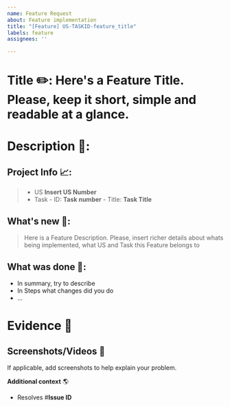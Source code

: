```yaml
---
name: Feature Request
about: Feature implementation
title: "[Feature] US-TASKID-feature_title"
labels: feature
assignees: ''

---
```


# Title ✏️: Here's a Feature Title. Please, keep it short, simple and readable at a glance. 

# Description 📝: 
## Project Info 📈: 
> - US **Insert US Number**
> - Task 
    - ID: **Task number**
    - Title: **Task Title**

## What's new 🚀: 
> Here is a Feature Description. Please, insert richer details about whats being implemented, what US and Task this Feature belongs to

## What was done 🐾:
- In summary, try to describe
- In Steps what changes did you do
- ...

# Evidence 🤩
## **Screenshots/Videos** 📱
If applicable, add screenshots to help explain your problem.

**Additional context** 🌎
- Resolves #**Issue ID**
